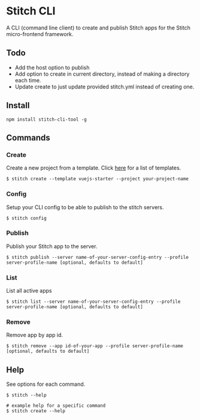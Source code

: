 # Stitch CLI

A CLI (command line client) to create and publish Stitch apps for the Stitch micro-frontend framework.

## Todo

- Add the host option to publish
- Add option to create in current directory, instead of making a directory each time.
- Update create to just update provided stitch.yml instead of creating one.

## Install

```shell script
npm install stitch-cli-tool -g
```

## Commands

### Create
Create a new project from a template. Click [here](https://github.com/macmcclain/stitch-templates) for a list of templates.

```shell script
$ stitch create --template vuejs-starter --project your-project-name
```


### Config
Setup your CLI config to be able to publish to the stitch servers.

```shell script
$ stitch config
```


### Publish
Publish your Stitch app to the server.

```shell script
$ stitch publish --server name-of-your-server-config-entry --profile server-profile-name [optional, defaults to default]
```


### List
List all active apps

```shell script
$ stitch list --server name-of-your-server-config-entry --profile server-profile-name [optional, defaults to default]
```


### Remove
Remove app by app id.

```shell script
$ stitch remove --app id-of-your-app --profile server-profile-name [optional, defaults to default]
```

## Help
See options for each command.

```shell script
$ stitch --help

# example help for a specific command
$ stitch create --help
```
